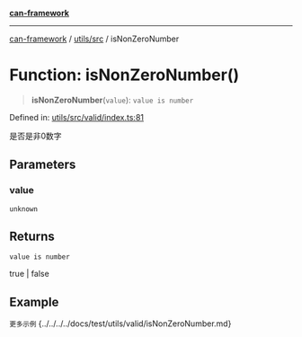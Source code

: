 [**can-framework**](../../../README.md)

***

[can-framework](../../../modules.md) / [utils/src](../README.md) / isNonZeroNumber

# Function: isNonZeroNumber()

> **isNonZeroNumber**(`value`): `value is number`

Defined in: [utils/src/valid/index.ts:81](https://github.com/acanowl/acanowl-framework/blob/b5107a43a84c047f5172f446640c957c87bb9285/packages/utils/src/valid/index.ts#L81)

是否是非0数字

## Parameters

### value

`unknown`

## Returns

`value is number`

true | false

## Example

```更多示例```
{../../../../docs/test/utils/valid/isNonZeroNumber.md}
